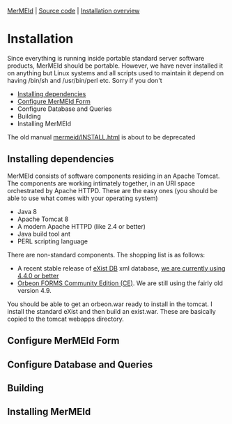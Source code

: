 
[MerMEId](../README.md) | [Source code](./README.md) | [Installation overview ](INSTALL.md)

# Installation

Since everything is running inside portable standard server software
products, MerMEId should be portable. However, we have never installed
it on anything but Linux systems and all scripts used to maintain it
depend on having /bin/sh and /usr/bin/perl etc. Sorry if you don't

* [Installing dependencies](#installing-dependencies)
* [Configure MerMEId Form](#configure-mermeid-form)
* Configure Database and Queries
* Building 
* Installing MerMEId

The old manual
[mermeid/INSTALL.html](https://rawgit.com/Det-Kongelige-Bibliotek/MerMEId/master/trunk/mermeid/INSTALL.html)
is about to be deprecated

## Installing dependencies

MerMEId consists of software components residing in an Apache
Tomcat. The components are working intimately together, in an URI
space orchestrated by Apache HTTPD. These are the easy ones (you
should be able to use what comes with your operating system)

* Java 8
* Apache Tomcat 8
* A modern Apache HTTPD (like 2.4 or better)
* Java build tool ant
* PERL scripting language 

There are non-standard components. The shopping list is as follows:

* A recent stable release of [eXist DB](http://exist-db.org/) xml database, [we are currently using 4.4.0 or better](https://bintray.com/existdb/releases/exist/4.4.0/view)
* [Orbeon FORMS Community Edition (CE)](https://www.orbeon.com/download). We are still using the fairly old version 4.9.

You should be able to get an orbeon.war ready to install in the tomcat. I install the standard eXist and then build an exist.war. These are basically copied to the tomcat webapps directory.

## Configure MerMEId Form



## Configure Database and Queries
## Building 
## Installing MerMEId


